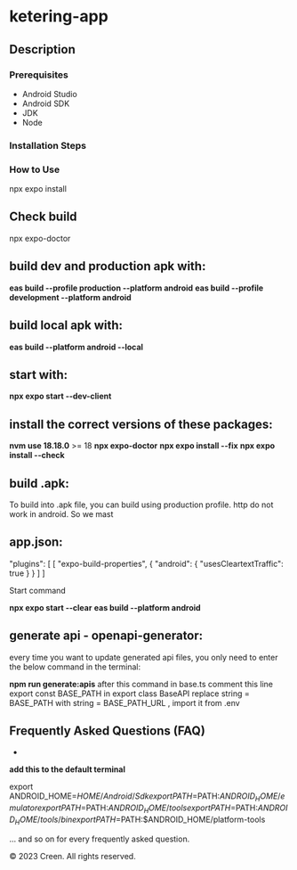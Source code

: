 # ketering-app  

## Description

 
### Prerequisites

- Android Studio
- Android SDK
- JDK
- Node

### Installation Steps
 

### How to Use
npx expo install

## Check build

npx expo-doctor

## build dev and production apk with:

**eas build --profile production --platform android**
**eas build --profile development --platform android**

## build local apk with:
**eas build --platform android --local**


## start with:

**npx expo start --dev-client**

## install the correct versions of these packages:
  
  **nvm use 18.18.0** >= 18
  **npx expo-doctor**
  **npx expo install --fix**
  **npx expo install --check**

 

## build .apk:

To build into .apk file, you can build using production profile. 
http do not work in android. So we mast

  
## app.json:


"plugins": [
      [
        "expo-build-properties",
        {
          "android": {
            "usesCleartextTraffic": true
          }
        }
      ]
    ]
 
Start command

  **npx expo start --clear**
  **eas build --platform android**


## generate api - openapi-generator:
every time you want to update generated api files, you only need to enter the below command in the terminal:



**npm run generate:apis**
after this command in base.ts comment this line export const BASE_PATH
in export class BaseAPI replace string = BASE_PATH with string = BASE_PATH_URL , import it from .env

## Frequently Asked Questions (FAQ)

-  
 

 **add this to the default terminal**
  
export ANDROID_HOME=$HOME/Android/Sdk
export PATH=$PATH:$ANDROID_HOME/emulator
export PATH=$PATH:$ANDROID_HOME/tools
export PATH=$PATH:$ANDROID_HOME/tools/bin
export PATH=$PATH:$ANDROID_HOME/platform-tools


... and so on for every frequently asked question.

 


 
© 2023 Creen. All rights reserved.